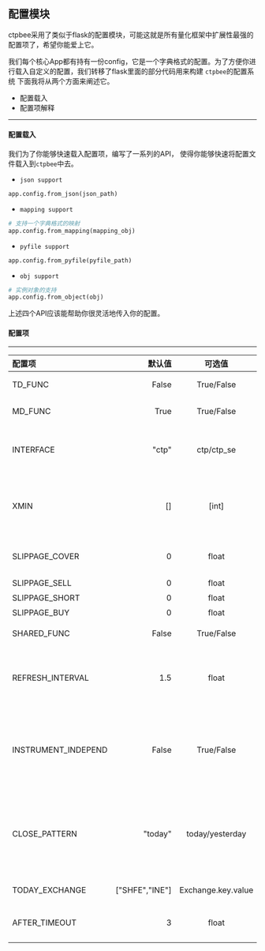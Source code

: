 ## 配置模块

ctpbee采用了类似于flask的配置模块，可能这就是所有量化框架中扩展性最强的配置项了，希望你能爱上它。

我们每个核心App都有持有一份config，它是一个字典格式的配置。为了方便你进行载入自定义的配置，我们转移了flask里面的部分代码用来构建
`ctpbee`的配置系统
下面我将从两个方面来阐述它。
- 配置载入
- 配置项解释
---
#### 配置载入
我们为了你能够快速载入配置项，编写了一系列的API， 使得你能够快速将配置文件载入到`ctpbee`中去。
- `json support`

```python
app.config.from_json(json_path)
```

- `mapping support`

```python
# 支持一个字典格式的映射
app.config.from_mapping(mapping_obj)
```

- `pyfile support`

```python
app.config.from_pyfile(pyfile_path)
```

- `obj support`

```python
# 实例对象的支持
app.config.from_object(obj)
```

上述四个API应该能帮助你很灵活地传入你的配置。

#### 配置项
--- 

| 配置项 | 默认值 | 可选值 | 解释 | 
| :------| ------: | :------: | :------:|
| TD_FUNC | False | True/False | 是否开启交易功能|
| MD_FUNC | True | True/False | 是否开启行情功能|
|INTERFACE|"ctp"| ctp/ctp_se  |载入接口名称，目前支持ctp生产以及ctp_se穿透式验证接口|
|XMIN| [] | [int] | k线序列周期，支持一小时以内的k线任意生成,默认生成一分钟的k线|
|SLIPPAGE_COVER|0| float | 平多头设置的滑点， 支持正负数|
|SLIPPAGE_SELL | 0| float|  平空头滑点设置|
|SLIPPAGE_SHORT|0 | float|  卖空滑点设置|
|SLIPPAGE_BUY|0| float|买多滑点设置|
|SHARED_FUNC| False| True/False|分时图数据--->等待删除
|REFRESH_INTERVAL| 1.5| float|定时刷新秒数， 需要在CtpBee实例化的时候将refresh设置为True才会生效|
|INSTRUMENT_INDEPEND|False| True/False| 是否开启独立行情，策略对应相应的行情,注意你需要将合约的`local_symbol`加入到`instrument_set`|
|CLOSE_PATTERN|"today"| today/yesterday| 面对支持平今的交易所，指定优先平今或者平昨 ---> today: 平今, yesterday: 平昨， 其他:触发异常|
|TODAY_EXCHANGE|["SHFE","INE"]| Exchange.key.value| 需要支持平今的交易所代码列表|
|AFTER_TIMEOUT|3 |float| 设置执行风控after线程执行超时时间|